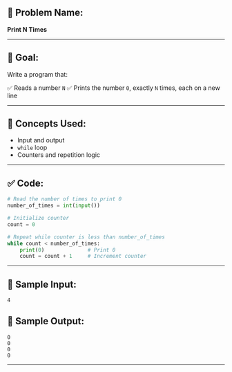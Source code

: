 ## 🧩 **Problem Name:**

**Print N Times**

---

## 🎯 **Goal:**

Write a program that:

✅ Reads a number `N`
✅ Prints the number `0`, exactly `N` times, each on a new line

---

## 🧠 **Concepts Used:**

- Input and output
- `while` loop
- Counters and repetition logic

---

## ✅ **Code:**

```python
# Read the number of times to print 0
number_of_times = int(input())

# Initialize counter
count = 0

# Repeat while counter is less than number_of_times
while count < number_of_times:
    print(0)              # Print 0
    count = count + 1     # Increment counter
```

---

## 🧪 **Sample Input:**

```
4
```

## 🧾 **Sample Output:**

```
0
0
0
0
```

---
